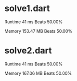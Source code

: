 # solve1.dart

Runtime 41 ms Beats 50.00%

Memory 153.47 MB Beats 50.00%

# solve2.dart

Runtime 41 ms Beats 50.00%

Memory 167.06 MB Beats 50.00%
